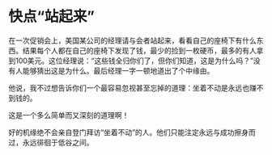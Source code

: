 # 快点“站起来”

在一次促销会上，美国某公司的经理请与会者站起来，看看自己的座椅下有什么东西。结果每个人都在自己的座椅下发现了钱，最少的捡到一枚硬币，最多的有人拿到100美元。这位经理说：“这些钱全归你们了，但你们知道，这是为什么吗？”没有人能够猜出这是为什么。最后经理一字一顿地道出了个中缘由。 

他说，我不过想告诉你们一个最容易忽视甚至忘掉的道理：坐着不动是永远也赚不到钱的。 

这是一个多么简单而又深刻的道理啊！ 

好的机缘绝不会亲自登门拜访“坐着不动”的人。他们只能注定永远与成功擦身而过，永远徘徊于低谷之间。
 